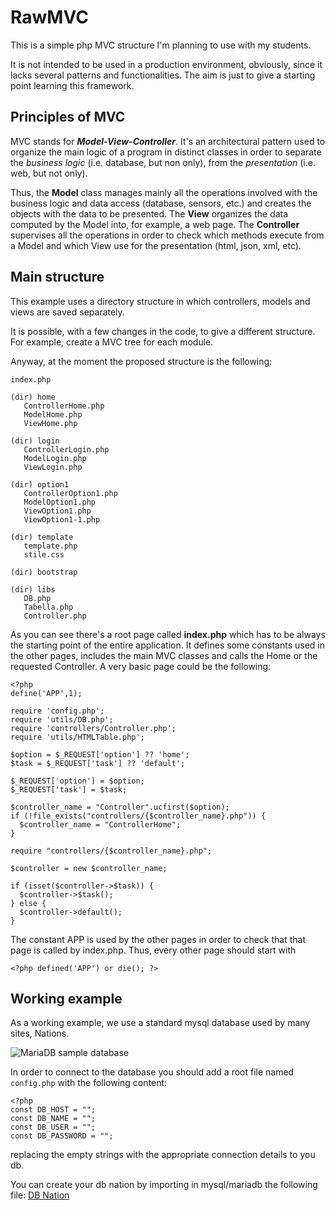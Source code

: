 # RawMVC

This is a simple php MVC structure I'm planning to use with my students.

It is not intended to be used in a production environment, obviously, since it lacks several patterns and functionalities. The aim is just to give a starting point learning this framework.   

## Principles of MVC

MVC stands for ***Model-View-Controller***. It's an architectural pattern used to organize the main logic of a program in distinct classes in order to separate the *business logic* (i.e. database, but non only), from the *presentation* (i.e. web, but not only).

Thus, the **Model** class manages mainly all the operations involved with the business logic and data access (database, sensors, etc.) and creates the objects with the data to be presented. The **View** organizes the data computed by the Model into, for example, a web page. The **Controller** supervises all the operations in order to check which methods execute from a Model and which View use for the presentation (html, json, xml, etc).  

## Main structure

This example uses a directory structure in which controllers, models and views are saved separately.

It is possible, with a few changes in the code, to give a different structure. For example, create a MVC tree for each module.

Anyway, at the moment the proposed structure is the following:

    index.php
    
    (dir) home
       ControllerHome.php
       ModelHome.php
       ViewHome.php
    
    (dir) login
       ControllerLogin.php
       ModelLogin.php
       ViewLogin.php
    
    (dir) option1
       ControllerOption1.php
       ModelOption1.php
       ViewOption1.php
       ViewOption1-1.php
    
    (dir) template
       template.php
       stile.css
    
    (dir) bootstrap
    
    (dir) libs
       DB.php
       Tabella.php
       Controller.php

As you can see there's a root page called **index.php** which has to be always the starting point of the entire application. It defines some constants used in the other pages, includes the main MVC classes and calls the Home or the requested Controller. A very basic page could be the following:

    <?php
    define('APP',1);

    require 'config.php';
    require 'utils/DB.php';
    require 'controllers/Controller.php';
    require 'utils/HTMLTable.php';

    $option = $_REQUEST['option'] ?? 'home';
    $task = $_REQUEST['task'] ?? 'default';

    $_REQUEST['option'] = $option;
    $_REQUEST['task'] = $task;

    $controller_name = "Controller".ucfirst($option);
    if (!file_exists("controllers/{$controller_name}.php")) {
      $controller_name = "ControllerHome";
    }

    require "controllers/{$controller_name}.php";

    $controller = new $controller_name;

    if (isset($controller->$task)) {
      $controller->$task();
    } else {
      $controller->default();
    }

The constant APP is used by the other pages in order to check that that page is called by index.php. Thus, every other page should start with

    <?php defined('APP') or die(); ?>

## Working example

As a working example, we use a standard mysql database used by many sites, Nations.

![MariaDB sample database](https://www.mariadbtutorial.com/wp-content/uploads/2019/10/mariadb-sample-database.png)

In order to connect to the database you should add a root file named `config.php` with the following content:

    <?php
    const DB_HOST = "";
    const DB_NAME = "";
    const DB_USER = "";
    const DB_PASSWORD = "";

replacing the empty strings with the appropriate connection details to you db.

You can create your db nation by importing in mysql/mariadb the following file: [DB Nation](nations/sql/nation.sql)

